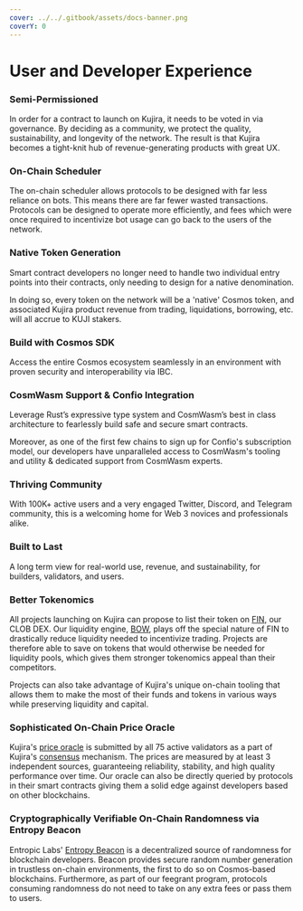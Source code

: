 ```yaml
---
cover: ../../.gitbook/assets/docs-banner.png
coverY: 0
---
```


# User and Developer Experience

### Semi-Permissioned

In order for a contract to launch on Kujira, it needs to be voted in via governance. By deciding as a community, we protect the quality, sustainability, and longevity of the network. The result is that Kujira becomes a tight-knit hub of revenue-generating products with great UX.

### On-Chain Scheduler

The on-chain scheduler allows protocols to be designed with far less reliance on bots. This means there are far fewer wasted transactions. Protocols can be designed to operate more efficiently, and fees which were once required to incentivize bot usage can go back to the users of the network.

### Native Token Generation

Smart contract developers no longer need to handle two individual entry points into their contracts, only needing to design for a native denomination.

In doing so, every token on the network will be a 'native' Cosmos token, and associated Kujira product revenue from trading, liquidations, borrowing, etc. will all accrue to KUJI stakers.

### Build with Cosmos SDK

Access the entire Cosmos ecosystem seamlessly in an environment with proven security and interoperability via IBC.

### CosmWasm Support & Confio Integration

Leverage Rust’s expressive type system and CosmWasm’s best in class architecture to fearlessly build safe and secure smart contracts.

Moreover, as one of the first few chains to sign up for Confio's subscription model, our developers have unparalleled access to CosmWasm's tooling and utility & dedicated support from CosmWasm experts.&#x20;

### Thriving Community

With 100K+ active users and a very engaged Twitter, Discord, and Telegram community, this is a welcoming home for Web 3 novices and professionals alike.

### Built to Last

A long term view for real-world use, revenue, and sustainability, for builders, validators, and users.

### Better Tokenomics

All projects launching on Kujira can propose to list their token on [FIN](../../dapps-and-infrastructure/fin/), our CLOB DEX. Our liquidity engine, [BOW](../../dapps-and-infrastructure/bow/), plays off the special nature of FIN to drastically reduce liquidity needed to incentivize trading. Projects are therefore able to save on tokens that would otherwise be needed for liquidity pools, which gives them stronger tokenomics appeal than their competitors.

Projects can also take advantage of Kujira's unique on-chain tooling that allows them to make the most of their funds and tokens in various ways while preserving liquidity and capital. &#x20;

### Sophisticated On-Chain Price Oracle

Kujira's [price oracle](../../validators/run-a-node/oracle-price-feeder.md) is submitted by all 75 active validators as a part of Kujira's [consensus](../../governance/staking/#consensus) mechanism. The prices are measured by at least 3 independent sources, guaranteeing reliability, stability, and high quality performance over time. Our oracle can also be directly queried by protocols in their smart contracts giving them a solid edge against developers based on other blockchains.&#x20;

### Cryptographically Verifiable On-Chain Randomness via Entropy Beacon

Entropic Labs' [Entropy Beacon](../../developers/smart-contracts/entropy-beacon.md) is a decentralized source of randomness for blockchain developers. Beacon provides secure random number generation in trustless on-chain environments, the first to do so on Cosmos-based blockchains. Furthermore, as part of our feegrant program, protocols consuming randomness do not need to take on any extra fees or pass them to users.
